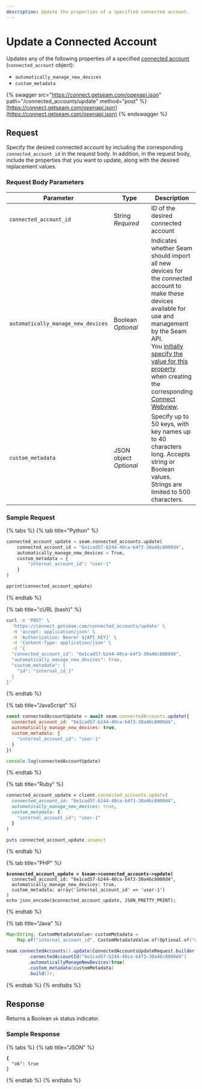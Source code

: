 ```yaml
---
description: Update the properties of a specified connected account.
---
```


# Update a Connected Account

Updates any of the following properties of a specified [connected account](./) (`connected_account` object):

* `automatically_manage_new_devices`
* `custom_metadata`

{% swagger src="https://connect.getseam.com/openapi.json" path="/connected_accounts/update" method="post" %}
[https://connect.getseam.com/openapi.json](https://connect.getseam.com/openapi.json)
{% endswagger %}

## Request

Specify the desired connected account by including the corresponding `connected_account_id` in the request body. In addition, in the request body, include the properties that you want to update, along with the desired replacement values.

### Request Body Parameters

<table><thead><tr><th>Parameter</th><th width="112.33333333333331">Type</th><th>Description</th></tr></thead><tbody><tr><td><code>connected_account_id</code></td><td>String<br><em>Required</em></td><td>ID of the desired connected account</td></tr><tr><td><code>automatically_manage_new_devices</code></td><td>Boolean<br><em>Optional</em></td><td>Indicates whether Seam should import all new devices for the connected account to make these devices available for use and management by the Seam API.<br>You <a href="../../core-concepts/connect-webviews/customizing-connect-webviews.md#automatically_manage_new_devices">initially specify the value for this property</a> when creating the corresponding <a href="../../core-concepts/connect-webviews/">Connect Webview</a>.</td></tr><tr><td><code>custom_metadata</code></td><td>JSON object<br><em>Optional</em></td><td>Specify up to 50 keys, with key names up to 40 characters long. Accepts string or Boolean values. Strings are limited to 500 characters.</td></tr></tbody></table>

### Sample Request

{% tabs %}
{% tab title="Python" %}
```python
connected_account_update = seam.connected_accounts.update(
    connected_account_id = "6e1cad57-b244-40ca-b4f3-30a46c8000d4",
    automatically_manage_new_devices = True,
    custom_metadata = {
        "internal_account_id": "user-1"
    }
)

pprint(connected_account_update)
```
{% endtab %}

{% tab title="cURL (bash)" %}
```bash
curl -X 'POST' \
  'https://connect.getseam.com/connected_accounts/update' \
  -H 'accept: application/json' \
  -H 'Authorization: Bearer ${API_KEY}' \
  -H 'Content-Type: application/json' \
  -d '{
  "connected_account_id": "6e1cad57-b244-40ca-b4f3-30a46c8000d4",
  "automatically_manage_new_devices": true,
  "custom_metadata": {
    "id": "internal_id_1"
  }
}'
```
{% endtab %}

{% tab title="JavaScript" %}
```javascript
const connectedAccountUpdate = await seam.connectedAccounts.update({
  connected_account_id: "6e1cad57-b244-40ca-b4f3-30a46c8000d4",
  automatically_manage_new_devices: true,
  custom_metadata: {
    "internal_account_id": "user-1"
  }
})

console.log(connectedAccountUpdate)
```
{% endtab %}

{% tab title="Ruby" %}
```ruby
connected_account_update = client.connected_accounts.update(
  connected_account_id: "6e1cad57-b244-40ca-b4f3-30a46c8000d4",
  automatically_manage_new_devices: true,
  custom_metadata: {
    "internal_account_id": "user-1"
  }
)

puts connected_account_update.inspect
```
{% endtab %}

{% tab title="PHP" %}
<pre class="language-php"><code class="lang-php"><strong>$connected_account_update = $seam->connected_accounts->update(
</strong>  connected_account_id: "6e1cad57-b244-40ca-b4f3-30a46c8000d4",
  automatically_manage_new_devices: true,
  custom_metadata: array('internal_account_id' => 'user-1')
)
echo json_encode($connected_account_update, JSON_PRETTY_PRINT);
</code></pre>
{% endtab %}

{% tab title="Java" %}
```java
Map<String, CustomMetadataValue> customMetadata =
    Map.of("internal_account_id", CustomMetadataValue.of(Optional.of("user-1")));

seam.connectedAccounts().update(ConnectedAccountsUpdateRequest.builder()
        .connectedAccountId("6e1cad57-b244-40ca-b4f3-30a46c8000d4")
        .automaticallyManageNewDevices(true)
        .custom_metadata(customMetadata)
        .build());
```
{% endtab %}
{% endtabs %}

## Response

Returns a Boolean `ok` status indicator.

### Sample Response

{% tabs %}
{% tab title="JSON" %}
<pre class="language-json"><code class="lang-json"><strong>{
</strong>  "ok": true
}
</code></pre>
{% endtab %}
{% endtabs %}
